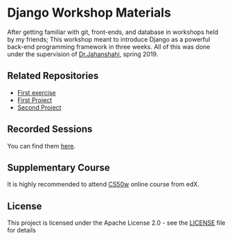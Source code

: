 # Django Workshop Materials

After getting familiar with git, front-ends, and database in workshops held by my friends; This workshop meant to introduce Django as a powerful back-end programming framework in three weeks.
All of this was done under the supervision of [Dr.Jahanshahi](https://mbtech.aut.ac.ir/people/amir-jahanshahi), spring 2019.

## Related Repositories

* [First exercise](https://github.com/mmheydari97/simple-poll)
* [First Project](https://github.com/mmheydari97/django-blog)
* [Second Project](https://github.com/mmheydari97/social-media)

## Recorded Sessions

You can find them [here](https://nextcloud-fi.webo.hosting/s/BPkzSKgHT47fixw).

## Supplementary Course

It is highly recommended to attend [CS50w](https://courses.edx.org/courses/course-v1:HarvardX+CS50W+Web/course/) online course from edX.

## License

This project is licensed under the Apache License 2.0 - see the [LICENSE](LICENSE) file for details

